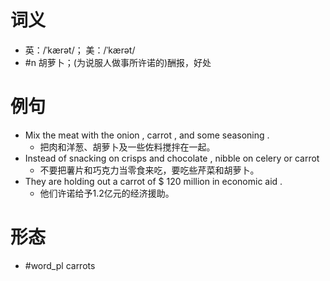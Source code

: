 # 词义
- 英：/ˈkærət/； 美：/ˈkærət/
- #n 胡萝卜；(为说服人做事所许诺的)酬报，好处
# 例句
- Mix the meat with the onion , carrot , and some seasoning .
	- 把肉和洋葱、胡萝卜及一些佐料搅拌在一起。
- Instead of snacking on crisps and chocolate , nibble on celery or carrot
	- 不要把薯片和巧克力当零食来吃，要吃些芹菜和胡萝卜。
- They are holding out a carrot of $ 120 million in economic aid .
	- 他们许诺给予1.2亿元的经济援助。
# 形态
- #word_pl carrots
